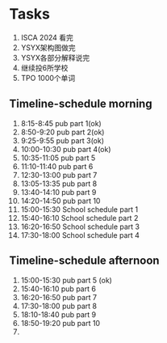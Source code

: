 # Tasks
1. ISCA 2024 看完
2. YSYX架构图做完
3. YSYX各部分解释说完
4. 继续投6所学校
6. TPO 1000个单词

## Timeline-schedule morning
1. 8:15-8:45 pub part 1(ok)
2. 8:50-9:20 pub part 2(ok)
3. 9:25-9:55 pub part 3(ok)
4. 10:00-10:30 pub part 4(ok)
5. 10:35-11:05 pub part 5
6. 11:10-11:40 pub part 6
7. 12:30-13:00 pub part 7
8. 13:05-13:35 pub part 8
9. 13:40-14:10 pub part 9
10. 14:20-14:50 pub part 10
11. 15:00-15:30 School schedule part 1
12. 15:40-16:10 School schedule part 2
13. 16:20-16:50 School schedule part 3
14. 17:30-18:00 School schedule part 4

## Timeline-schedule afternoon
1. 15:00-15:30 pub part 5 (ok)
2. 15:40-16:10 pub part 6
3. 16:20-16:50 pub part 7
4. 17:30-18:00 pub part 8
5. 18:10-18:40 pub part 9
6. 18:50-19:20 pub part 10
7. 